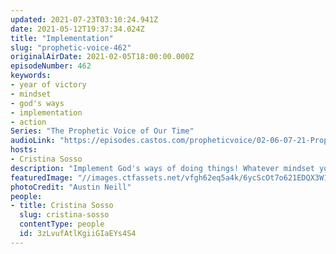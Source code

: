 ```yaml
---
updated: 2021-07-23T03:10:24.941Z
date: 2021-05-12T19:37:34.024Z
title: "Implementation"
slug: "prophetic-voice-462"
originalAirDate: 2021-02-05T18:00:00.000Z
episodeNumber: 462
keywords:
- year of victory
- mindset
- god's ways
- implementation
- action
Series: "The Prophetic Voice of Our Time"
audioLink: "https://episodes.castos.com/propheticvoice/02-06-07-21-Prophetic-Voice-of-our-Time-[mixdown]-01.mp3"
hosts:
- Cristina Sosso
description: "Implement God's ways of doing things! Whatever mindset you have will produce corresponding actions, so make sure you have the right mindset and are improving the value of what you already have. The standard has been raised against our enemies!"
featuredImage: "//images.ctfassets.net/vfgh62eq5a4k/6ycScOt7o621EDQX3W16Gx/08adec47ab62d208d883e25c828bcaa3/austin-neill-ZahNAl_Ic3o-unsplash__1_.jpg"
photoCredit: "Austin Neill"
people:
- title: Cristina Sosso
  slug: cristina-sosso
  contentType: people
  id: 3zLvufAtlKgiiGIaEYs4S4
---
```

